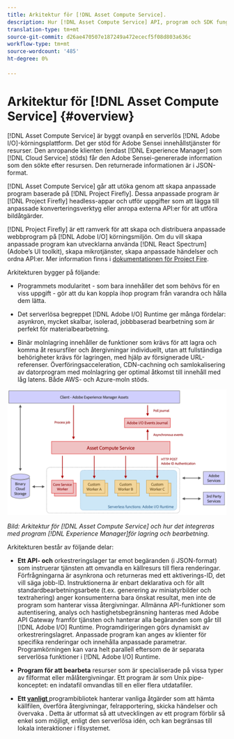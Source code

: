 ```yaml
---
title: Arkitektur för [!DNL Asset Compute Service].
description: Hur [!DNL Asset Compute Service] API, program och SDK fungerar tillsammans för att tillhandahålla en molnbaserad resurshanteringstjänst.
translation-type: tm+mt
source-git-commit: d26ae470507e187249a472ececf5f08d803a636c
workflow-type: tm+mt
source-wordcount: '485'
ht-degree: 0%

---
```



# Arkitektur för [!DNL Asset Compute Service] {#overview}

[!DNL Asset Compute Service] är byggt ovanpå en serverlös [!DNL Adobe I/O]-körningsplattform. Det ger stöd för Adobe Sensei innehållstjänster för resurser. Den anropande klienten (endast [!DNL Experience Manager] som [!DNL Cloud Service] stöds) får den Adobe Sensei-genererade information som den sökte efter resursen. Den returnerade informationen är i JSON-format.

[!DNL Asset Compute Service] går att utöka genom att skapa anpassade program baserade på  [!DNL Project Firefly]. Dessa anpassade program är [!DNL Project Firefly] headless-appar och utför uppgifter som att lägga till anpassade konverteringsverktyg eller anropa externa API:er för att utföra bildåtgärder.

[!DNL Project Firefly] är ett ramverk för att skapa och distribuera anpassade webbprogram på  [!DNL Adobe I/O] körningsmiljön. Om du vill skapa anpassade program kan utvecklarna använda [!DNL React Spectrum] (Adobe’s UI toolkit), skapa mikrotjänster, skapa anpassade händelser och ordna API:er. Mer information finns i [dokumentationen för Project Fire](https://www.adobe.io/apis/experienceplatform/project-firefly/docs.html).

Arkitekturen bygger på följande:

* Programmets modularitet - som bara innehåller det som behövs för en viss uppgift - gör att du kan koppla ihop program från varandra och hålla dem lätta.

* Det serverlösa begreppet [!DNL Adobe I/O] Runtime ger många fördelar: asynkron, mycket skalbar, isolerad, jobbbaserad bearbetning som är perfekt för materialbearbetning.

* Binär molnlagring innehåller de funktioner som krävs för att lagra och komma åt resursfiler och återgivningar individuellt, utan att fullständiga behörigheter krävs för lagringen, med hjälp av försignerade URL-referenser. Överföringsacceleration, CDN-cachning och samlokalisering av datorprogram med molnlagring ger optimal åtkomst till innehåll med låg latens. Både AWS- och Azure-moln stöds.

![Arkitektur för Asset compute Service](assets/architecture-diagram.png)

*Bild: Arkitektur för  [!DNL Asset Compute Service] och hur det integreras med program  [!DNL Experience Manager]för lagring och bearbetning.*

Arkitekturen består av följande delar:

* **Ett API- och** orkestreringslager tar emot begäranden (i JSON-format) som instruerar tjänsten att omvandla en källresurs till flera renderingar. Förfrågningarna är asynkrona och returneras med ett aktiverings-ID, det vill säga jobb-ID. Instruktionerna är enbart deklarativa och för allt standardbearbetningsarbete (t.ex. generering av miniatyrbilder och textrahering) anger konsumenterna bara önskat resultat, men inte de program som hanterar vissa återgivningar. Allmänna API-funktioner som autentisering, analys och hastighetsbegränsning hanteras med Adobe API Gateway framför tjänsten och hanterar alla begäranden som går till [!DNL Adobe I/O] Runtime. Programdirigeringen görs dynamiskt av orkestreringslagret. Anpassade program kan anges av klienter för specifika renderingar och innehålla anpassade parametrar. Programkörningen kan vara helt parallell eftersom de är separata serverlösa funktioner i [!DNL Adobe I/O] Runtime.

* **Program för att bearbeta** resurser som är specialiserade på vissa typer av filformat eller målåtergivningar. Ett program är som Unix pipe-konceptet: en indatafil omvandlas till en eller flera utdatafiler.

* **Ett  [vanligt ](https://github.com/adobe/asset-compute-sdk)** programbibliotek hanterar vanliga åtgärder som att hämta källfilen, överföra återgivningar, felrapportering, skicka händelser och övervaka . Detta är utformat så att utvecklingen av ett program förblir så enkel som möjligt, enligt den serverlösa idén, och kan begränsas till lokala interaktioner i filsystemet.

<!-- TBD:

* About the YAML file?
* See [https://github.com/AdobeDocs/project-firefly/blob/master/getting_started/first_app.md#5-anatomy-of-a-project-firefly-application](https://github.com/AdobeDocs/project-firefly/blob/master/getting_started/first_app.md#5-anatomy-of-a-project-firefly-application).

* minimize description to custom applications
* remove all internal stuff (e.g. Photoshop application, API Gateway) from text and diagram
* update diagram to focus on 3rd party custom applications ONLY
* Explain important transactions/handshakes?
* Flow of assets/control? See the illustration on the Nui diagrams wiki.
* Illustrations. See the SVG shared by Alex.
* Exceptions? Limitations? Call-outs? Gotchas?
* Do we want to add what basic processing is not available currently, that is expected by existing AEM customers?
-->

